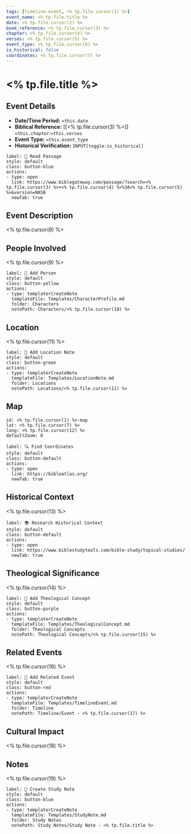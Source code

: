 ```yaml
---
tags: [timeline-event, <% tp.file.cursor(1) %>]
event_name: <% tp.file.title %>
date: <% tp.file.cursor(2) %>
book_reference: <% tp.file.cursor(3) %>
chapter: <% tp.file.cursor(4) %>
verses: <% tp.file.cursor(5) %>
event_type: <% tp.file.cursor(6) %>
is_historical: false
coordinates: <% tp.file.cursor(7) %>
---
```


# <% tp.file.title %>

## Event Details
- **Date/Time Period:** `=this.date`
- **Biblical Reference:** [[<% tp.file.cursor(3) %>]] `=this.chapter`:`=this.verses`
- **Event Type:** `=this.event_type`
- **Historical Verification:** `INPUT[toggle:is_historical]`

```meta-bind-button
label: 📖 Read Passage
style: default
class: button-blue
actions:
- type: open
  link: https://www.biblegateway.com/passage/?search=<% tp.file.cursor(3) %>+<% tp.file.cursor(4) %>%3A<% tp.file.cursor(5) %>&version=NASB
  newTab: true
```

## Event Description
<% tp.file.cursor(8) %>

## People Involved
<% tp.file.cursor(9) %>

```meta-bind-button
label: 👤 Add Person
style: default
class: button-yellow
actions:
- type: templaterCreateNote
  templateFile: Templates/CharacterProfile.md
  folder: Characters
  notePath: Characters/<% tp.file.cursor(10) %>
```

## Location
<% tp.file.cursor(11) %>

```meta-bind-button
label: 📍 Add Location Note
style: default
class: button-green
actions:
- type: templaterCreateNote
  templateFile: Templates/LocationNote.md
  folder: Locations
  notePath: Locations/<% tp.file.cursor(11) %>
```

## Map
```leaflet
id: <% tp.file.cursor(1) %>-map
lat: <% tp.file.cursor(7) %>
long: <% tp.file.cursor(12) %>
defaultZoom: 8
```

```meta-bind-button
label: 🔍 Find Coordinates
style: default
class: button-default
actions:
- type: open
  link: https://bibleatlas.org/
  newTab: true
```

## Historical Context
<% tp.file.cursor(13) %>

```meta-bind-button
label: 📚 Research Historical Context
style: default
class: button-default
actions:
- type: open
  link: https://www.biblestudytools.com/bible-study/topical-studies/
  newTab: true
```

## Theological Significance
<% tp.file.cursor(14) %>

```meta-bind-button
label: 📘 Add Theological Concept
style: default
class: button-purple
actions:
- type: templaterCreateNote
  templateFile: Templates/TheologicalConcept.md
  folder: Theological Concepts
  notePath: Theological Concepts/<% tp.file.cursor(15) %>
```

## Related Events
<% tp.file.cursor(16) %>

```meta-bind-button
label: 📅 Add Related Event
style: default
class: button-red
actions:
- type: templaterCreateNote
  templateFile: Templates/TimelineEvent.md
  folder: Timeline
  notePath: Timeline/Event - <% tp.file.cursor(17) %>
```

## Cultural Impact
<% tp.file.cursor(18) %>

## Notes
<% tp.file.cursor(19) %>

```meta-bind-button
label: 📝 Create Study Note
style: default
class: button-blue
actions:
- type: templaterCreateNote
  templateFile: Templates/StudyNote.md
  folder: Study Notes
  notePath: Study Notes/Study Note - <% tp.file.title %>
``` 